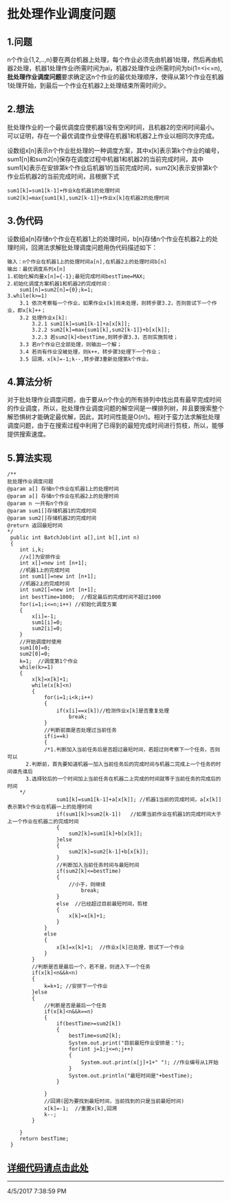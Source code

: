 # 批处理作业调度问题
## 1.问题
n个作业{1,2,..,n}要在两台机器上处理，每个作业必须先由机器1处理，然后再由机器2处理，机器1处理作业i所需时间为ai，机器2处理作业i所需时间为bi(1=<i<=n),**批处理作业调度问题**要求确定这n个作业的最优处理顺序，使得从第1个作业在机器1处理开始，到最后一个作业在机器2上处理结束所需时间少。

## 2.想法
批处理作业的一个最优调度应使机器1没有空闲时间，且机器2的空闲时间最小。可以证明，存在一个最优调度作业使得在机器1和机器2上作业以相同次序完成。

设数组x[n]表示n个作业批处理的一种调度方案，其中x[k]表示第k个作业的编号，sum1[n]和sum2[n]保存在调度过程中机器1和机器2的当前完成时间，其中sum1[k]表示在安排第k个作业后机器1的当前完成时间，sum2[k]表示安排第k个作业后机器2的当前完成时间，且根据下式

	sum1[k]=sum1[k-1]+作业k在机器1的处理时间
	sum2[k]=max{sum1[k],sum2[k-1]}+作业x[k]在机器2的处理时间

## 3.伪代码
设数组a[n]存储n个作业在机器1上的处理时间，b[n]存储n个作业在机器2上的处理时间，回溯法求解批处理调度问题用伪代码描述如下：
	
	输入：n个作业在机器1上的处理时间a[n],在机器2上的处理时间b[n]
	输出：最优调度系列x[n]
	1.初始化解向量x[n]={-1};最短完成时间bestTime=MAX;
	2.初始化调度方案机器1和机器2的完成时间：
		sum1[n]=sum2[n]={0};k=1;
	3.while(k>=1)
		3.1 依次考察每一个作业，如果作业x[k]尚未处理，则转步骤3.2，否则尝试下一个作业，即x[k]++；
		3.2 处理作业x[k]:
			3.2.1 sum1[k]=sum1[k-1]+a[x[k]];
			3.2.2 sum2[k]=max{sum1[k],sum2[k-1]}+b[x[k]];
			3.2.3 若sum2[k]<bestTime,则转步骤3.3，否则实施剪枝；
		3.3 若n个作业已全部处理，则输出一个解；
		3.4 若尚有作业没被处理，则k++，转步骤3处理下一个作业；
		3.5 回溯，x[k]=-1;k--,转步骤3重新处理第k个作业。

## 4.算法分析
对于批处理作业调度问题，由于要从n个作业的所有排列中找出具有最早完成时间的作业调度，所以，批处理作业调度问题的解空间是一棵排列树，并且要搜索整个解恐惧树才能确定最优解，因此，其时间性能是O(n!)。相对于蛮力法求解批处理调度问题，由于在搜索过程中利用了已得到的最短完成时间进行剪枝，所以，能够提供搜索速度。

## 5.算法实现
	/**
	批处理作业调度问题
	@param a[] 存储n个作业在机器1上的处理时间
	@param a[] 存储n个作业在机器2上的处理时间
	@param n 一共有n个作业
	@param sum1[]存储机器1的完成时间
	@param sum2[]存储机器2的完成时间
	@return 返回最短时间
	*/
	 public int BatchJob(int a[],int b[],int n)
	 {
	 	int i,k;
	 	//x[]为安排作业
	 	int x[]=new int [n+1];
	 	//机器1上的完成时间
	 	int sum1[]=new int [n+1];
	 	//机器2上的完成时间
	 	int sum2[]=new int [n+1];
	 	int bestTime=1000;  //假定最后的完成时间不超过1000
	 	for(i=1;i<=n;i++) //初始化调度方案
	 	{
	 		x[i]=-1;
	 		sum1[i]=0;
	 		sum2[i]=0;
	 	}
	 	//开始调度时使用
	 	sum1[0]=0;
	 	sum2[0]=0;
	 	k=1;  //调度第1个作业
	 	while(k>=1)
	 	{
	 		x[k]=x[k]+1;
	 		while(x[k]<n)
	 		{
	 			for(i=1;i<k;i++)
	 			{
	 				if(x[i]==x[k])//检测作业x[k]是否重复处理 
	 					break;
	 			}
	 			//判断前面是否处理过当前任务
	 			if(i==k)
	 			{
	 			/*1.判断加入当前任务后是否超过最短时间，若超过则考察下一个任务，否则可以
          2.判断前，首先要知道机器一加入当前任务后的完成时间与机器二完成上一个任务的时间谁先谁后
          3.选择较后的一个时间加上当前任务在机器二上完成的时间就等于当前任务的完成后的时间
        */
	 				sum1[k]=sum1[k-1]+a[x[k]]; //机器1当前的完成时间，a[x[k]]表示第k个作业在机器一上的处理时间
	 				if(sum1[k]>sum2[k-1])   //如果当前作业在机器1的完成时间大于上一个作业在机器二的完成时间
	 				{
	 					sum2[k]=sum1[k]+b[x[k]];
	 				}else
	 				{
	 					sum2[k]=sum2[k-1]+b[x[k]];
	 				}
	 				//判断加入当前任务时间与最短时间
	 				if(sum2[k]<=bestTime)
	 				{
	 					//小于，则继续
	 						break;
	 				}
	 				else  //已经超过目前最短时间，剪枝
	 				{
	 					x[k]=x[k]+1;
	 				}
	 			}
	 			else
	 			{
	 				x[k]=x[k]+1;  //作业x[k]已处理，尝试下一个作业
	 			}
	 		}
	 		//判断是否是最后一个，若不是，则进入下一个任务
	 		if(x[k]<n&&k<n)
	 		{
	 			k=k+1; //安排下一个作业
	 		}else
	 		{
	 			//判断是否是最后一个任务
	 			if(x[k]<n&&k==n)  
	 			{
	 				if(bestTime>=sum2[k])
	 				{
	 					bestTime=sum2[k];
	 					System.out.print("目前最短作业安排是：");
	 					for(int j=1;j<=n;j++)
	 					{
	 						System.out.print(x[j]+1+" "); //作业编号从1开始
	 					}
	 					System.out.println("最短时间是"+bestTime);
	 				}
	 				
	 			}
	 			//回溯(因为要找到最短时间，当前找到的只是当前最短时间)
	 			x[k]=-1;  //重置x[k],回溯
	 			k--;
	 		}
	 		
	 	}
	 	return bestTime;
	 } 

## [详细代码请点击此处](https://github.com/Azcy/Algorithm/blob/master/AlgorithmTypology/BacktrackingMethod/java/BatchJobProblem.java)

----------
4/5/2017 7:38:59 PM 